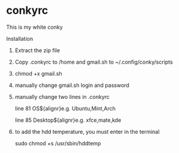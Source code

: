# conkyrc
This is my white conky

Installation

1. Extract the zip file

2. Copy .conkyrc to /home and gmail.sh to ~/.config/conky/scripts

3. chmod +x gmail.sh

4. manually change gmail.sh login and password

5. manually change two lines in .conkyrc 

   line 81 OS${alignr}e.g. Ubuntu,Mint,Arch

   line 85 Desktop${alignr}e.g. xfce,mate,kde
   
 6. to add the hdd temperature, you must enter in the terminal

    sudo chmod +s /usr/sbin/hddtemp 
